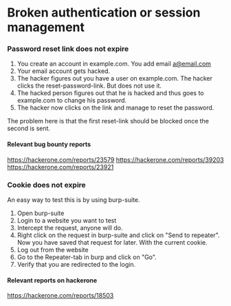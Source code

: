 # Broken authentication or session management

### Password reset link does not expire

1. You create an account in example.com. You add email a@email.com
2. Your email account gets hacked.
3. The hacker figures out you have a user on example.com. The hacker clicks the reset-password-link. But does not use it.
4. The hacked person figures out that he is hacked and thus goes to example.com to change his password.
5. The hacker now clicks on the link and manage to reset the password.  

The problem here is that the first reset-link should be blocked once the second is sent.

#### Relevant bug bounty reports
https://hackerone.com/reports/23579
https://hackerone.com/reports/39203
https://hackerone.com/reports/23921

### Cookie does not expire

An easy way to test this is by using burp-suite.

1. Open burp-suite
2. Login to a website you want to test
3. Intercept the request, anyone will do.
4. Right click on the request in burp-suite and click on "Send to repeater". Now you have saved that request for later. With the current cookie.
5. Log out from the website
6. Go to the Repeater-tab in burp and click on "Go".
7. Verify that you are redirected to the login.


#### Relevant reports on hackerone
https://hackerone.com/reports/18503
